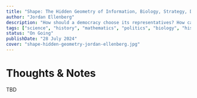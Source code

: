 ```yaml
---
title: "Shape: The Hidden Geometry of Information, Biology, Strategy, Democracy, and Everything Else"
author: "Jordan Ellenberg"
description: "How should a democracy choose its representatives? How can you stop a pandemic from sweeping the world? How do computers learn to play Go, and why is learning Go so much easier for them than learning to read a sentence? Can ancient Greek proportions predict the stock market?"
tags: ["science", "history", "mathematics", "politics", "biology", "history", "nature"]
status: "On Going"
publishDate: "28 July 2024"
cover: "shape-hidden-geometry-jordan-ellenberg.jpg"
---
```


# Thoughts & Notes

TBD
